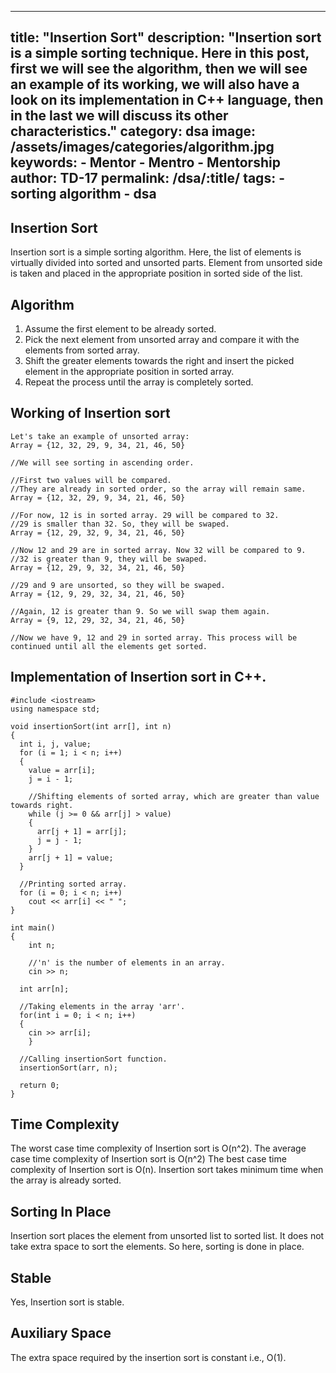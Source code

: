 ---- 
  title:  "Insertion Sort"
  description:  "Insertion sort is a simple sorting technique. Here in this post, first we will see the algorithm, then we will see an example of its working, we will also have a look on its implementation in C++ language, then in the last we will discuss its other characteristics."
  category: dsa
  image: /assets/images/categories/algorithm.jpg
  keywords:
    - Mentor 
    - Mentro
    - Mentorship
  author: TD-17
  permalink: /dsa/:title/
  tags: 
    - sorting algorithm
    - dsa
----


## Insertion Sort

Insertion sort is a simple sorting algorithm. Here, the list of elements is virtually divided into sorted and unsorted parts. Element from unsorted side is taken and placed in the appropriate position in sorted side of the list.


## Algorithm

1. Assume the first element to be already sorted.
2. Pick the next element from unsorted array and compare it with the elements from sorted array.
3. Shift the greater elements towards the right and insert the picked element in the appropriate position in sorted array.
4. Repeat the process until the array is completely sorted.


## Working of Insertion sort

```
Let's take an example of unsorted array:
Array = {12, 32, 29, 9, 34, 21, 46, 50}

//We will see sorting in ascending order.

//First two values will be compared.
//They are already in sorted order, so the array will remain same.
Array = {12, 32, 29, 9, 34, 21, 46, 50}

//For now, 12 is in sorted array. 29 will be compared to 32. 
//29 is smaller than 32. So, they will be swaped.
Array = {12, 29, 32, 9, 34, 21, 46, 50}

//Now 12 and 29 are in sorted array. Now 32 will be compared to 9.
//32 is greater than 9, they will be swaped.
Array = {12, 29, 9, 32, 34, 21, 46, 50}

//29 and 9 are unsorted, so they will be swaped.
Array = {12, 9, 29, 32, 34, 21, 46, 50}

//Again, 12 is greater than 9. So we will swap them again.
Array = {9, 12, 29, 32, 34, 21, 46, 50}

//Now we have 9, 12 and 29 in sorted array. This process will be continued until all the elements get sorted.
```


## Implementation of Insertion sort in C++.

```
#include <iostream>
using namespace std;
 
void insertionSort(int arr[], int n)
{
  int i, j, value;
  for (i = 1; i < n; i++)
  {
    value = arr[i];
    j = i - 1;
 
    //Shifting elements of sorted array, which are greater than value towards right.
    while (j >= 0 && arr[j] > value)
    {
      arr[j + 1] = arr[j];
      j = j - 1;
    }
    arr[j + 1] = value;
  }
    
  //Printing sorted array. 
  for (i = 0; i < n; i++)
    cout << arr[i] << " ";
}
 
int main()
{
	int n;
	
	//'n' is the number of elements in an array.
	cin >> n;
	
  int arr[n];
    
  //Taking elements in the array 'arr'.
  for(int i = 0; i < n; i++)
  {
    cin >> arr[i];
	}
     
  //Calling insertionSort function.
  insertionSort(arr, n);
 
  return 0;
}
```


## Time Complexity

The worst case time complexity of Insertion sort is O(n^2). 
The average case time complexity of Insertion sort is O(n^2)
The best case time complexity of Insertion sort is O(n).
Insertion sort takes minimum time when the array is already sorted.


## Sorting In Place

Insertion sort places the element from unsorted list to sorted list. It does not take extra space to sort the elements. So here, sorting is done in place.


## Stable

Yes, Insertion sort is stable.


## Auxiliary Space

The extra space required by the insertion sort is constant i.e., O(1).






